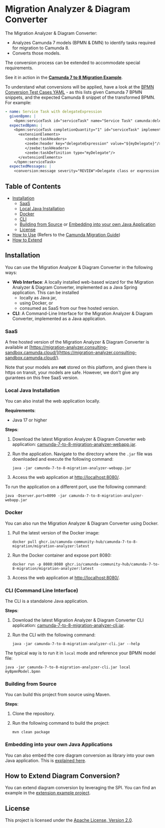 # Migration Analyzer & Diagram Converter

The Migration Analyzer & Diagram Converter:

- Analyzes Camunda 7 models (BPMN & DMN) to identify tasks required for migration to Camunda 8.
- Converts those models.

The conversion process can be extended to accommodate special requirements.

See it in action in the **[Camunda 7 to 8 Migration Example](https://github.com/camunda-community-hub/camunda-7-to-8-migration-example)**.

To understand what conversions will be applied, have a look at the [BPMN Conversion Test Cases YAML](core/src/test/resources/BPMN_CONVERSION.yaml) - as this lists given Camunda 7 BPMN snippets, and the expected Camunda 8 snippet of the transformed BPMN. For example:

```yaml
- name: Service Task with delegateExpression
  givenBpmn: |
    <bpmn:serviceTask id="serviceTask" name="Service Task" camunda:delegateExpression="${myDelegate}" />
  expectedBpmn: |
    <bpmn:serviceTask completionQuantity="1" id="serviceTask" implementation="##WebService" isForCompensation="false" name="Service Task" startQuantity="1">
      <extensionElements>
         <zeebe:taskHeaders>
         <zeebe:header key="delegateExpression" value="${myDelegate}"/>
         </zeebe:taskHeaders>
         <zeebe:taskDefinition type="myDelegate"/>
      </extensionElements>
    </bpmn:serviceTask>
  expectedMessages: |
    <conversion:message severity="REVIEW">Delegate class or expression '${myDelegate}' has been transformed to job type 'myDelegate'.</conversion:message>
```

## Table of Contents

- [Installation](#installation)
  - [SaaS](#saas)
  - [Local Java Installation](#local-java-installation)
  - [Docker](#docker)
  - [CLI](#cli-command-line-interface)
  - [Building from Source](#building-from-source) or [Embedding into your own Java Application](#embedding-into-your-own-java-applications)
  - [License](#license)
- [How to Use](https://docs.camunda.io/docs/guides/migrating-from-camunda-7/migration-tooling/#migration-analyzer) (Refers to the [Camunda Migration Guide](https://docs.camunda.io/docs/guides/migrating-from-camunda-7/))
- [How to Extend](#how-to-extend-diagram-conversion)

## Installation

You can use the Migration Analyzer & Diagram Converter in the following ways:

- **Web Interface**: A locally installed web-based wizard for the Migration Analyzer & Diagram Converter, implemented as a Java Spring application. This can be installed
  - locally as Java jar,
  - using Docker, or
  - consumed as SaaS from our free hosted version.
- **CLI**: A Command-Line Interface for the Migration Analyzer & Diagram Converter, implemented as a Java application.

### SaaS

A free hosted version of the Migration Analyzer & Diagram Converter is available at [https://migration-analyzer.consulting-sandbox.camunda.cloud/](https://migration-analyzer.consulting-sandbox.camunda.cloud/).

Note that your models are **not** stored on this platform, and given there is https on transit, your models are safe. However, we don't give any gurantees on this free SaaS version.

### Local Java Installation

You can also install the web application locally.

**Requirements**:
- Java 17 or higher

**Steps**:

1. Download the latest Migration Analyzer & Diagram Converter web application: [camunda-7-to-8-migration-analyzer-webapp.jar](https://github.com/camunda-community-hub/camunda-7-to-8-migration-analyzer/releases/latest/download/camunda-7-to-8-migration-analyzer-webapp.jar).
2. Run the application. Navigate to the directory where the `.jar` file was downloaded and execute the following command:

   ```shell
   java -jar camunda-7-to-8-migration-analyzer-webapp.jar
   ```
3. Access the web application at [http://localhost:8080/](http://localhost:8080/).

To run the application on a different port, use the following command:

```shell
java -Dserver.port=8090 -jar camunda-7-to-8-migration-analyzer-webapp.jar
```

### Docker

You can also run the Migration Analyzer & Diagram Converter using Docker.

1. Pull the latest version of the Docker image:

   ```shell
   docker pull ghcr.io/camunda-community-hub/camunda-7-to-8-migration/migration-analyzer:latest
   ```
2. Run the Docker container and expose port 8080:

   ```shell
   docker run -p 8080:8080 ghcr.io/camunda-community-hub/camunda-7-to-8-migration/migration-analyzer:latest
   ```
3. Access the web application at [http://localhost:8080/](http://localhost:8080/).

### CLI (Command Line Interface)

The CLI is a standalone Java application.

**Steps**:

1. Download the latest Migration Analyzer & Diagram Converter CLI application: [camunda-7-to-8-migration-analyzer-cli.jar](https://github.com/camunda-community-hub/camunda-7-to-8-migration-analyzer/releases/latest/download/camunda-7-to-8-migration-analyzer-cli.jar).
2. Run the CLI with the following command:

   ```shell
   java -jar camunda-7-to-8-migration-analyzer-cli.jar --help
   ```

The typical way is to run it in `local` mode and reference your BPMN model file:

```shell
java -jar camunda-7-to-8-migration-analyzer-cli.jar local myBpmnModel.bpmn
```

### Building from Source

You can build this project from source using Maven.

**Steps**:

1. Clone the repository.
2. Run the following command to build the project:

   ```shell
   mvn clean package
   ```

### Embedding into your own Java Applications

You can also embed the core diagram conversion as library into your own Java application. This is [explained here](core/README.md).

## How to Extend Diagram Conversion?

You can extend diagram conversion by leveraging the SPI. You can find an example in the [extension example project](extension-example/).

## License

This project is licensed under the [Apache License, Version 2.0](LICENSE).
